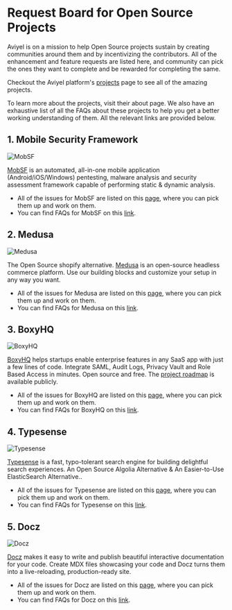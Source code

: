 # Request Board for Open Source Projects

Aviyel is on a mission to help Open Source projects sustain by creating communities around them and by incentivizing the contributors. 
All of the enhancement and feature requests are listed here, and community can pick the ones they want to complete and be rewarded for completing the same.

Checkout the Aviyel platform's [projects](https://aviyel.com/projects) page to see all of the amazing projects.

To learn more about the projects, visit their about page. We also have an exhaustive list of all the FAQs about these projects to help you get a better working understanding of them. All the relevant links are provided below.

## 1. **Mobile Security Framework**

![MobSF](https://aviyel.com/cdn-cgi/image/width=80,format=auto/https://github.com/MobSF.png)

[MobSF](https://aviyel.com/projects/7/mobile-security-framework) is an automated, all-in-one mobile application (Android/iOS/Windows) pentesting, malware analysis and security assessment framework capable of performing static & dynamic analysis. 
- All of the issues for MobSF are listed on this [page](https://github.com/aviyelverse/Open-Source-Requests/blob/main/mobsf.md), where you can pick them up and work on them.
- You can find FAQs for MobSF on this [link](https://aviyel.com/projects/7/mobile-security-framework/questions).

## 2. **Medusa**

![Medusa](https://aviyel.com/cdn-cgi/image/width=56,format=auto/assets/uploads/static/medusa.png)

The Open Source shopify alternative. [Medusa](https://aviyel.com/projects/10/medusa) is an open-source headless commerce platform. Use our building blocks and customize your setup in any way you want.
- All of the issues for Medusa are listed on this [page](https://github.com/aviyelverse/Open-Source-Requests/blob/main/medusa.md), where you can pick them up and work on them.
- You can find FAQs for Medusa on this [link](https://aviyel.com/projects/10/medusa/questions).

## 3. **BoxyHQ**

![BoxyHQ](https://aviyel.com/cdn-cgi/image/width=56,format=auto/assets/uploads/static/boxyhq.png)

[BoxyHQ]((https://aviyel.com/projects/11/boxyhq)) helps startups enable enterprise features in any SaaS app with just a few lines of code. Integrate SAML, Audit Logs, Privacy Vault and Role Based Access in minutes. Open source and free. The [project roadmap](https://github.com/orgs/boxyhq/projects/3) is available publicly.
- All of the issues for BoxyHQ are listed on this [page](https://github.com/aviyelverse/Open-Source-Requests/blob/main/boxyhq.md), where you can pick them up and work on them.
- You can find FAQs for BoxyHQ on this [link](https://aviyel.com/projects/11/boxyhq/questions).

## 4. **Typesense**

![Typesense](https://aviyel.com/cdn-cgi/image/width=56,format=auto/https://github.com/typesense.png)

[Typesense]((https://aviyel.com/projects/8/typesense)) is a fast, typo-tolerant search engine for building delightful search experiences. An Open Source Algolia Alternative & An Easier-to-Use ElasticSearch Alternative..
- All of the issues for Typesense are listed on this [page](https://github.com/aviyelverse/Open-Source-Requests/blob/main/typesense.md), where you can pick them up and work on them.
- You can find FAQs for Typesense on this [link](https://aviyel.com/projects/8/typesense/questions).

## 5. **Docz**

![Docz](https://aviyel.com/cdn-cgi/image/width=56,format=auto/assets/uploads/static/docz.png)

[Docz]((https://aviyel.com/projects/9/docz/)) makes it easy to write and publish beautiful interactive documentation for your code. Create MDX files showcasing your code and Docz turns them into a live-reloading, production-ready site.


- All of the issues for Docz are listed on this [page](https://github.com/aviyelverse/Open-Source-Requests/blob/main/docz.md), where you can pick them up and work on them.
- You can find FAQs for Docz on this [link](https://aviyel.com/projects/9/docz/questions).

